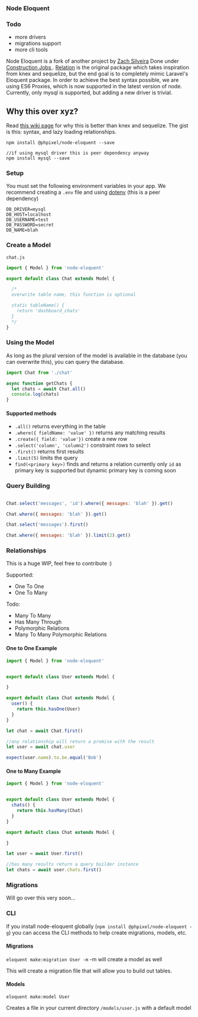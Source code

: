 ### Node Eloquent

### Todo
- more drivers
- migrations support
- more cli tools

Node Eloquent is a fork of another project by [Zach Silveira](https://github.com/zackify) Done under [Construction Jobs
](https://github.com/ConstructionJobs). [Relation](https://github.com/ConstructionJobs/relation) is the original package which takes inspiration from knex and sequelize, but the end goal is to completely mimic Laravel's Eloquent package. In order to achieve the best syntax possible, we are using ES6 Proxies, which is now supported in the latest version of node. Currently, only mysql is supported, but adding a new driver is trivial.

## Why this over xyz?

Read [this wiki page](https://github.com/navjobs/relation/wiki/Comparison-with-other-ORMs---Query-Builders) for why this is better than knex and sequelize. The gist is this: syntax, and lazy loading relationships.

```
npm install @phpixel/node-eloquent --save

//if using mysql driver this is peer dependency anyway
npm install mysql --save
```

### Setup

You must set the following environment variables in your app. We recommend creating a `.env` file and using [dotenv](https://github.com/motdotla/dotenv) (this is a peer dependency)

```
DB_DRIVER=mysql
DB_HOST=localhost
DB_USERNAME=test
DB_PASSWORD=secret
DB_NAME=blah
```

### Create a Model

`chat.js`

```js
import { Model } from 'node-eloquent'

export default class Chat extends Model {

  /*
  overwrite table name, this function is optional

  static tableName() {
    return 'dashboard_chats'
  }
  */
}


```

### Using the Model

As long as the plural version of the model is available in the database (you can overwrite this), you can query the database.

```js
import Chat from './chat'

async function getChats {
  let chats = await Chat.all()
  console.log(chats)
}
```

#### Supported methods

- `.all()` returns everything in the table
- `.where({ fieldName: 'value' })` returns any matching results
- `.create({ field: 'value'})` create a new row
- `.select('column', 'column2')` constraint rows to select
- `.first()` returns first results
- `.limit(5)` limits the query
- `find(<primary key>)` finds and returns a relation currently only `id` as primary key is supported but dynamic primary key is coming soon

### Query Building

```js

Chat.select('messages', 'id').where({ messages: 'blah' }).get()

Chat.where({ messages: 'blah' }).get()

Chat.select('messages').first()

Chat.where({ messages: 'blah' }).limit(2).get()


```

### Relationships

This is a huge WIP, feel free to contribute :)

Supported:
- One To One
- One To Many

Todo:
- Many To Many
- Has Many Through
- Polymorphic Relations
- Many To Many Polymorphic Relations

#### One to One Example

```js
import { Model } from 'node-eloquent'


export default class User extends Model {

}

export default class Chat extends Model {
  user() {
    return this.hasOne(User)
  }
}

let chat = await Chat.first()

//any relationship will return a promise with the result
let user = await chat.user

expect(user.name).to.be.equal('Bob')

```

#### One to Many Example

```js
import { Model } from 'node-eloquent'


export default class User extends Model {
  chats() {
    return this.hasMany(Chat)
  }
}

export default class Chat extends Model {

}

let user = await User.first()

//has many results return a query builder instance
let chats = await user.chats.first()


```

### Migrations

Will go over this very soon...

### CLI

If you install node-eloquent globally (`npm install @phpixel/node-eloquent -g`) you can access the CLI methods to help create migrations, models, etc.

#### Migrations

`eloquent make:migration User -m` -m will create a model as well

This will create a migration file that will allow you to build out tables.

#### Models

`eloquent make:model User`

Creates a file in your current directory `/models/user.js` with a default model
